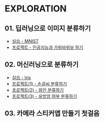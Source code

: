 # EXPLORATION

## 01. 딥러닝으로 이미지 분류하기
- [실습 - MNIST](01/MNIST.ipynb)
- [프로젝트 - 인공지능과 가위바위보 하기](01/미니%20프로젝트%20-%20가위바위보%20분류기.ipynb)

## 02. 머신러닝으로 분류하기
- [실습 - Iris]()
- [프로젝트(1) - 손글씨 분류하기]()
- [프로젝트(2) - 와인 분류하기]()
- [프로젝트(3) - 유방암 여부 분류하기]()

## 03. 카메라 스티커앱 만들기 첫걸음

